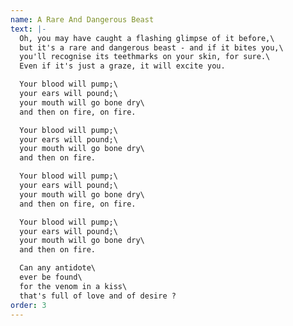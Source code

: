 ```yaml
---
name: A Rare And Dangerous Beast
text: |-
  Oh, you may have caught a flashing glimpse of it before,\
  but it's a rare and dangerous beast - and if it bites you,\
  you'll recognise its teethmarks on your skin, for sure.\
  Even if it's just a graze, it will excite you.

  Your blood will pump;\
  your ears will pound;\
  your mouth will go bone dry\
  and then on fire, on fire.

  Your blood will pump;\
  your ears will pound;\
  your mouth will go bone dry\
  and then on fire.

  Your blood will pump;\
  your ears will pound;\
  your mouth will go bone dry\
  and then on fire, on fire.

  Your blood will pump;\
  your ears will pound;\
  your mouth will go bone dry\
  and then on fire.

  Can any antidote\
  ever be found\
  for the venom in a kiss\
  that's full of love and of desire ?
order: 3
---
```


